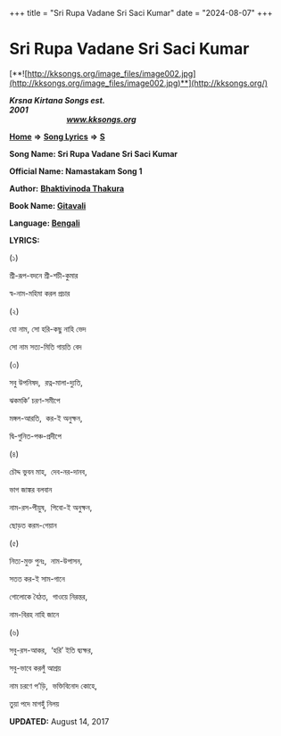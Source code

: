 +++
title = "Sri Rupa Vadane Sri Saci Kumar"
date = "2024-08-07"
+++

# Sri Rupa Vadane Sri Saci Kumar
[**![http://kksongs.org/image_files/image002.jpg](http://kksongs.org/image_files/image002.jpg)**](http://kksongs.org/)

**_Krsna Kirtana Songs est. 2001_**                                                                                                                                                 **_www.kksongs.org_**

**[Home](http://kksongs.org/)** **⇒** **[Song Lyrics](http://kksongs.org/lyrics.html)** **⇒** **[S](http://kksongs.org/songs/song_s.html)**

**Song Name: Sri Rupa Vadane Sri Saci Kumar**

**Official Name: Namastakam Song 1**

**Author:** [**Bhaktivinoda Thakura**](http://kksongs.org/authors/list/bhaktivinoda.html)

**Book Name: [Gitavali](http://kksongs.org/authors/literature/gitavali.html)**

**Language: [Bengali](http://kksongs.org/language/list/bengali.html)**

**LYRICS:**

(১)

শ্রী\-রূপ\-বদনে শ্রী\-শচী\-কুমার

স্ব\-নাম\-মহিমা করল প্রচার

(২)

যো নাম, সো হরি\-কছু নাহি ভেদ

সো নাম সত্য\-মিতি গায়তি বেদ

(৩)

সবু উপনিষদ,  রত্ন\-মালা\-দ্যুতি,

ঝকমকি’ চরণ\-সমীপে

মঙ্গল\-আরতি,  কর\-ই অনুক্ষন,

দ্বি\-গুনিত\-পঞ্চ\-প্রদীপে

(৪)

চৌদ্দ ভুবন মাহ,  দেব\-নর\-দানব,

ভাগ জাঙ্কর বলবান

নাম\-রস\-পীয়ুষ,  পিবো\-ই অনুক্ষন,

ছোড়ত করম\-গেয়ান

(৫)

নিত্য\-মুক্ত পুনঃ,  নাম\-উপাসন,

সতত কর\-ই সাম\-গানে

গোলোকে বৈঠত,  গাওয়ে নিরন্তর,

নাম\-বিরহ নাহি জানে

(৬)

সবু\-রস\-আকর,  ‘হরি’ ইতি দ্ব্যক্ষর,

সবু\-ভাবে করলুঁ আশ্রয়

নাম চরণে প’ড়ি,  ভক্তিবিনোদ কোহে,

তুয়া পদে মাগহুঁ নিলয়

**UPDATED:** August 14, 2017
